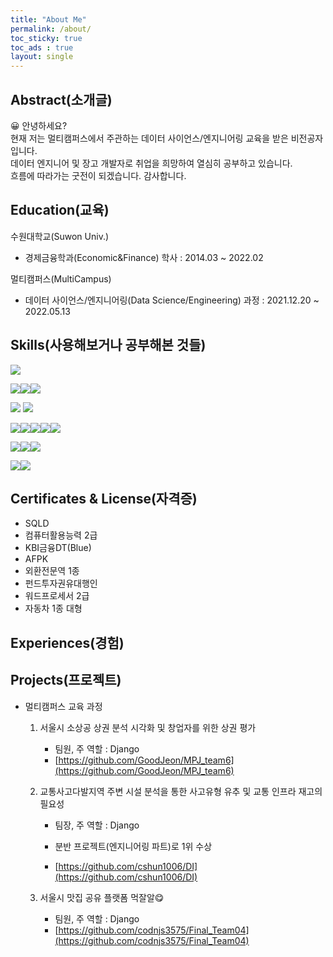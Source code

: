 ```yaml
---
title: "About Me"
permalink: /about/
toc_sticky: true
toc_ads : true
layout: single
---
```


## Abstract(소개글)
😀 안녕하세요?  
현재 저는 멀티캠퍼스에서 주관하는 데이터 사이언스/엔지니어링 교육을 받은 비전공자입니다.  
데이터 엔지니어 및 장고 개발자로 취업을 희망하여 열심히 공부하고 있습니다.     
흐름에 따라가는 굿전이 되겠습니다. 감사합니다.




## Education(교육)

수원대학교(Suwon Univ.)   
- 경제금융학과(Economic&Finance) 학사 : 2014.03 ~ 2022.02   

멀티캠퍼스(MultiCampus)  
- 데이터 사이언스/엔지니어링(Data Science/Engineering) 과정 : 2021.12.20 ~ 2022.05.13

  

## Skills(사용해보거나 공부해본 것들)

<img src="https://img.shields.io/badge/Python-3776AB?style=flat-square&logo=python&logoColor=white">

<img src="https://img.shields.io/badge/MySQL-4479A1?style=flat-square&logo=mysql&logoColor=white"><img src="https://img.shields.io/badge/Oracle-F80000?style=flat-square&logo=oracle&logoColor=white"><img src="https://img.shields.io/badge/MongoDB-47A248?style=flat-square&logo=MongoDB&logoColor=white">

<img src="https://img.shields.io/badge/Amazon AWS-232f3e?style=flat-square&logo=amazon aws&logoColor=white">

<img src="https://img.shields.io/badge/Selenium-43b02a?style=flat-square&logo=selenium&logoColor=white">

<img src="https://img.shields.io/badge/Django-092e20?style=flat-square&logo=django&logoColor=white"><img src="https://img.shields.io/badge/HTML5-e34f26?style=flat-square&logo=html5&logoColor=white"><img src="https://img.shields.io/badge/CSS3-1572b6?style=flat-square&logo=css3&logoColor=white"><img src="https://img.shields.io/badge/JavaScript-F7df1e?style=flat-square&logo=Javascript&logoColor=black"><img src="https://img.shields.io/badge/Chart.js-Ff6384?style=flat-square&logo=chart.js&logoColor=white">

<img src="https://img.shields.io/badge/Hadoop-66ccff?style=flat-square&logo=apache hadoop&logoColor=black"><img src="https://img.shields.io/badge/PySpark-e25a1c?style=flat-square&logo=apache spark&logoColor=white"><img src="https://img.shields.io/badge/Ubuntu-e95420?style=flat-square&logo=ubuntu&logoColor=white">

<img src="https://img.shields.io/badge/ElasticSearch-005571?style=flat-square&logo=elasticsearch&logoColor=white"><img src="https://img.shields.io/badge/Logstash-005571?style=flat-square&logo=Logstash&logoColor=white">





## Certificates & License(자격증)
- SQLD
- 컴퓨터활용능력 2급
- KBI금융DT(Blue)
- AFPK
- 외환전문역 1종
- 펀드투자권유대행인
- 워드프로세서 2급
- 자동차 1종 대형



## Experiences(경험)



## Projects(프로젝트)

* 멀티캠퍼스 교육 과정

  1. 서울시 소상공 상권 분석 시각화 및 창업자를 위한 상권 평가

     * 팀원, 주 역할 : Django

     - [https://github.com/GoodJeon/MPJ_team6](https://github.com/GoodJeon/MPJ_team6)

  2. 교통사고다발지역 주변 시설 분석을 통한 사고유형 유추 및 교통 인프라 재고의 필요성

     * 팀장, 주 역할 : Django
     * 분반 프로젝트(엔지니어링 파트)로 1위 수상

     * [https://github.com/cshun1006/DI](https://github.com/cshun1006/DI)

  3. 서울시 맛집 공유 플랫폼 먹잘알😋

     * 팀원, 주 역할 : Django

     - [https://github.com/codnjs3575/Final_Team04](https://github.com/codnjs3575/Final_Team04)